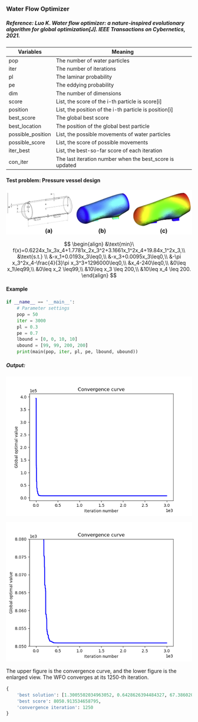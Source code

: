 ### Water Flow Optimizer

##### Reference: Luo K. Water flow optimizer: a nature-inspired evolutionary algorithm for global optimization[J]. IEEE Transactions on Cybernetics, 2021.

| Variables         | Meaning                                                  |
| ----------------- | -------------------------------------------------------- |
| pop               | The number of water particles                            |
| iter              | The number of iterations                                 |
| pl                | The laminar probability                                  |
| pe                | The eddying probability                                  |
| dim               | The number of dimensions                                 |
| score             | List, the score of the i-th particle is score[i]         |
| position          | List, the position of the i-th particle is position[i]   |
| best_score        | The global best score                                    |
| best_location     | The position of the global best particle                 |
| possible_position | List, the possible movements of water particles          |
| possible_score    | List, the score of possible movements                    |
| iter_best         | List, the best-so-far score of each iteration            |
| con_iter          | The last iteration number when the best_score is updated |

#### Test problem: Pressure vessel design
![](https://github.com/Xavier-MaYiMing/Water-Flow-Optimizer/blob/main/Pressure%20vessel%20design.png)

$$
\begin{align}
&\text{min}\ f(x)=0.6224x_1x_3x_4+1.7781x_2x_3^2+3.1661x_1^2x_4+19.84x_1^2x_3,\\
&\text{s.t.} \\
&-x_1+0.0193x_3\leq0,\\
&-x_3+0.0095x_3\leq0,\\
&-\pi x_3^2x_4-\frac{4}{3}\pi x_3^3+1296000\leq0,\\
&x_4-240\leq0,\\
&0\leq x_1\leq99,\\
&0\leq x_2 \leq99,\\
&10\leq x_3 \leq 200,\\
&10\leq x_4 \leq 200.
\end{align}
$$


#### Example

```python
if __name__ == '__main__':
    # Parameter settings
    pop = 50
    iter = 3000
    pl = 0.3
    pe = 0.7
    lbound = [0, 0, 10, 10]
    ubound = [99, 99, 200, 200]
    print(main(pop, iter, pl, pe, lbound, ubound))
```

##### Output:

![](https://github.com/Xavier-MaYiMing/Water-Flow-Optimizer/blob/main/convergence%20curve.png)

![](https://github.com/Xavier-MaYiMing/Water-Flow-Optimizer/blob/main/enlarged%20view.png)



The upper figure is the convergence curve, and the lower figure is the enlarged view.  The WFO converges at its 1250-th iteration.

```python
{
    'best solution': [1.3005502034963052, 0.6428626394484327, 67.3860209065443, 10.000000000000005], 
    'best score': 8050.913534658795, 
    'convergence iteration': 1250
}

```

